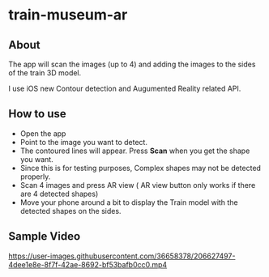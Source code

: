# train-museum-ar

## About
  The app will scan the images (up to 4) and adding the images to the sides of the train 3D model. 
  
  I use iOS new Contour detection and Augumented Reality related API.
  
## How to use
  * Open the app
  * Point to the image you want to detect.
  * The contoured lines will appear. Press **Scan** when you get the shape you want.
  * Since this is for testing purposes, Complex shapes may not be detected properly.
  * Scan 4 images and press AR view ( AR view button only works if there are 4 detected shapes)
  * Move your phone around a bit to display the Train model with the detected shapes on the sides.
  
## Sample Video
  https://user-images.githubusercontent.com/36658378/206627497-4dee1e8e-8f7f-42ae-8692-bf53bafb0cc0.mp4

